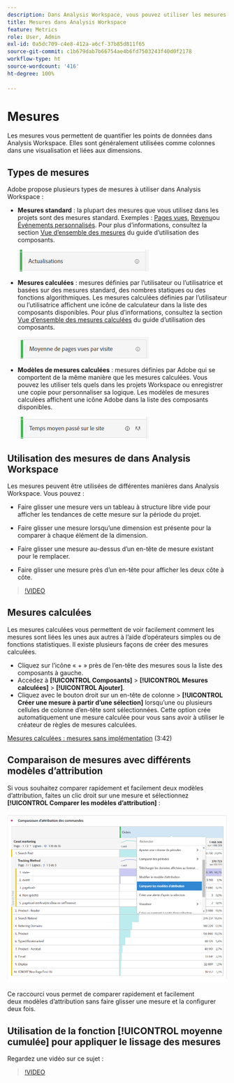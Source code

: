 ```yaml
---
description: Dans Analysis Workspace, vous pouvez utiliser les mesures de deux façons.
title: Mesures dans Analysis Workspace
feature: Metrics
role: User, Admin
exl-id: 0a5dc709-c4e8-412a-a6cf-37b85d811f65
source-git-commit: c1b679dab7b66754ae4b6fd7503243f40d0f2178
workflow-type: ht
source-wordcount: '416'
ht-degree: 100%

---
```


# Mesures

Les mesures vous permettent de quantifier les points de données dans Analysis Workspace. Elles sont généralement utilisées comme colonnes dans une visualisation et liées aux dimensions.

## Types de mesures

Adobe propose plusieurs types de mesures à utiliser dans Analysis Workspace :

* **Mesures standard** : la plupart des mesures que vous utilisez dans les projets sont des mesures standard. Exemples : [Pages vues](/help/components/metrics/page-views.md), [Revenu](/help/components/metrics/revenue.md)ou [Événements personnalisés](/help/components/metrics/custom-events.md). Pour plus d’informations, consultez la section [Vue d’ensemble des mesures](/help/components/metrics/overview.md) du guide d’utilisation des composants.

  ![Mesure standard](assets/standard-metric.png)

* **Mesures calculées** : mesures définies par l’utilisateur ou l’utilisatrice et basées sur des mesures standard, des nombres statiques ou des fonctions algorithmiques. Les mesures calculées définies par l’utilisateur ou l’utilisatrice affichent une icône de calculateur dans la liste des composants disponibles. Pour plus d’informations, consultez la section [Vue d’ensemble des mesures calculées](/help/components/c-calcmetrics/cm-overview.md) du guide d’utilisation des composants.

  ![Mesure calculée](assets/calculated-metric.png)

* **Modèles de mesures calculées** : mesures définies par Adobe qui se comportent de la même manière que les mesures calculées. Vous pouvez les utiliser tels quels dans les projets Workspace ou enregistrer une copie pour personnaliser sa logique. Les modèles de mesures calculées affichent une icône Adobe dans la liste des composants disponibles.

  ![Modèle de mesure calculée](assets/calculated-metric-template.png)

## Utilisation des mesures de dans Analysis Workspace

Les mesures peuvent être utilisées de différentes manières dans Analysis Workspace. Vous pouvez :

* Faire glisser une mesure vers un tableau à structure libre vide pour afficher les tendances de cette mesure sur la période du projet.

* Faire glisser une mesure lorsqu’une dimension est présente pour la comparer à chaque élément de la dimension.

* Faire glisser une mesure au-dessus d’un en-tête de mesure existant pour le remplacer.

* Faire glisser une mesure près d’un en-tête pour afficher les deux côte à côte.

>[!VIDEO](https://video.tv.adobe.com/v/40817/?quality=12)

## Mesures calculées

Les mesures calculées vous permettent de voir facilement comment les mesures sont liées les unes aux autres à l’aide d’opérateurs simples ou de fonctions statistiques. Il existe plusieurs façons de créer des mesures calculées.

* Cliquez sur l’icône « + » près de l’en-tête des mesures sous la liste des composants à gauche.
* Accédez à **[!UICONTROL Composants]** > **[!UICONTROL Mesures calculées]** > **[!UICONTROL Ajouter]**.
* Cliquez avec le bouton droit sur un en-tête de colonne > **[!UICONTROL Créer une mesure à partir d’une sélection]** lorsqu’une ou plusieurs cellules de colonne d’en-tête sont sélectionnées. Cette option crée automatiquement une mesure calculée pour vous sans avoir à utiliser le créateur de règles de mesures calculées.

[Mesures calculées : mesures sans implémentation](https://experienceleague.adobe.com/docs/analytics-learn/tutorials/components/calculated-metrics/calculated-metrics-implementationless-metrics.html?lang=fr) (3:42)

## Comparaison de mesures avec différents modèles d’attribution

Si vous souhaitez comparer rapidement et facilement deux modèles d’attribution, faites un clic droit sur une mesure et sélectionnez **[!UICONTROL Comparer les modèles d’attribution]** :

![Comparer l’attribution](assets/compare-attribution.png)

Ce raccourci vous permet de comparer rapidement et facilement deux modèles d’attribution sans faire glisser une mesure et la configurer deux fois.

## Utilisation de la fonction [!UICONTROL moyenne cumulée] pour appliquer le lissage des mesures

Regardez une vidéo sur ce sujet :

>[!VIDEO](https://video.tv.adobe.com/v/27068/?quality=12)
